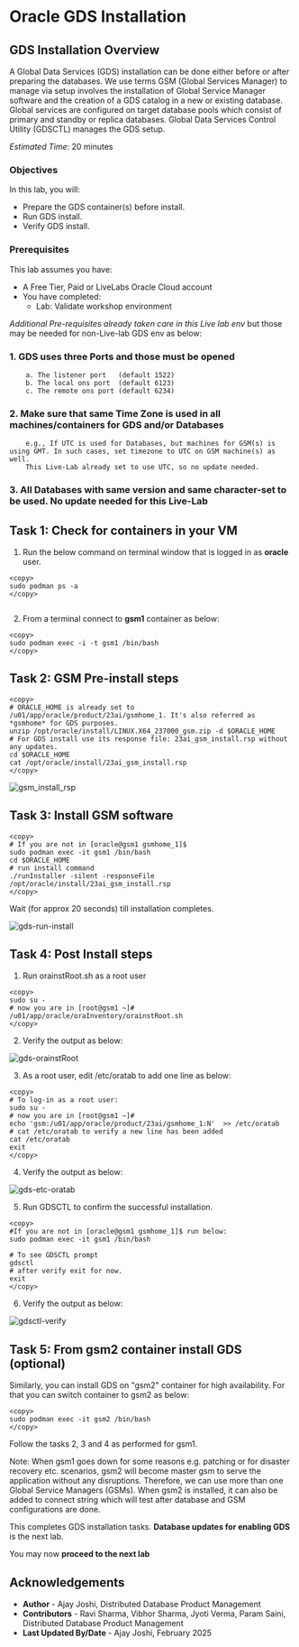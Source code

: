 # Oracle GDS Installation


## GDS Installation Overview

A Global Data Services (GDS) installation can be done either before or after preparing the databases. We use terms GSM (Global Services Manager) to manage via setup involves the installation of Global Service Manager software and the creation of a GDS catalog in a new or existing database. Global services are configured on target database pools which consist of primary and standby or replica databases. Global Data Services Control Utility (GDSCTL) manages the GDS setup.

*Estimated Time*:  20 minutes

### Objectives

In this lab, you will:

* Prepare the GDS container(s) before install.
* Run GDS install.
* Verify GDS install.

### Prerequisites

This lab assumes you have:
* A Free Tier, Paid or LiveLabs Oracle Cloud account
* You have completed:
    * Lab: Validate workshop environment

*Additional Pre-requisites already taken care in this Live lab env* but those may be needed for non-Live-lab GDS env as below:

### 1. GDS uses three Ports and those must be opened

```nohighlighting
    a. The listener port   (default 1522)
    b. The local ons port  (default 6123)
    c. The remote ons port (default 6234)
```

### 2. Make sure that same Time Zone is used in all machines/containers for GDS and/or Databases

```nohighlighting
    e.g., If UTC is used for Databases, but machines for GSM(s) is using GMT. In such cases, set timezone to UTC on GSM machine(s) as well.
    This Live-Lab already set to use UTC, so no update needed.
```

### 3.  All Databases with same version and same character-set to be used. No update needed for this Live-Lab


## Task 1: Check for containers in your VM

1. Run the below command on terminal window that is logged in as **oracle** user.

```
<copy>
sudo podman ps -a
</copy>
```

![<podman containers>](./images/gds-podman-containers.png " ")

2. From a terminal connect to **gsm1** container as below:

```
<copy>
sudo podman exec -i -t gsm1 /bin/bash
</copy>
```

## Task 2: GSM Pre-install steps

```
<copy>
# ORACLE_HOME is already set to /u01/app/oracle/product/23ai/gsmhome_1. It's also referred as *gsmhome* for GDS purposes.
unzip /opt/oracle/install/LINUX.X64_237000_gsm.zip -d $ORACLE_HOME
# For GDS install use its response file: 23ai_gsm_install.rsp without any updates.
cd $ORACLE_HOME
cat /opt/oracle/install/23ai_gsm_install.rsp
</copy>
```

![gsm_install_rsp](./images/gsm_install_rsp.png " ")


## Task 3: Install GSM software

```
<copy>
# If you are not in [oracle@gsm1 gsmhome_1]$
sudo podman exec -it gsm1 /bin/bash
cd $ORACLE_HOME
# run install command
./runInstaller -silent -responseFile /opt/oracle/install/23ai_gsm_install.rsp
</copy>
```

Wait (for approx 20 seconds) till installation completes.

![gds-run-install](./images/gds-run-install.png " ")


## Task 4: Post Install steps

1. Run orainstRoot.sh as a root user
```
<copy>
sudo su -
# now you are in [root@gsm1 ~]#
/u01/app/oracle/oraInventory/orainstRoot.sh
</copy>
```

2. Verify the output as below:


![gds-orainstRoot](./images/gds-orainstRoot.png " ")

3. As a root user, edit /etc/oratab to add one line as below:

```
<copy>
# To log-in as a root user:
sudo su -
# now you are in [root@gsm1 ~]#
echo 'gsm:/u01/app/oracle/product/23ai/gsmhome_1:N'  >> /etc/oratab
# cat /etc/oratab to verify a new line has been added
cat /etc/oratab
exit
</copy>
```

4. Verify the output as below:

![gds-etc-oratab](./images/gds-root-oratab.png " ")

5. Run GDSCTL to confirm the successful installation.

```
<copy>
#If you are not in [oracle@gsm1 gsmhome_1]$ run below:
sudo podman exec -it gsm1 /bin/bash

# To see GDSCTL prompt
gdsctl
# after verify exit for now.
exit
</copy>
```

6. Verify the output as below:

![gdsctl-verify](./images/gdsctl-verify.png " ")


## Task 5: From gsm2 container install GDS (optional)

Similarly, you can install GDS on "gsm2" container for high availability.
For that you can switch container to gsm2 as below:

```
<copy>
sudo podman exec -it gsm2 /bin/bash
</copy>
```

Follow the tasks 2, 3 and 4 as performed for gsm1.

Note: When gsm1 goes down for some reasons e.g. patching or for disaster recovery etc. scenarios, gsm2 will become master gsm to serve the application without any disruptions. Therefore, we can use more than one Global Service Managers (GSMs).
When gsm2 is installed, it can also be added to connect string which will test after database and GSM configurations are done.

This completes GDS installation tasks.  **Database updates for enabling GDS** is the next lab.

You may now **proceed to the next lab**

## Acknowledgements
* **Author** - Ajay Joshi, Distributed Database Product Management
* **Contributors** - Ravi Sharma, Vibhor Sharma, Jyoti Verma, Param Saini, Distributed Database Product Management
* **Last Updated By/Date** - Ajay Joshi, February 2025
